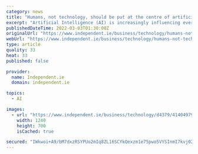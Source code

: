 ```yaml
---
category: news
title: "Humans, not technology, should be put at the centre of artificial intelligence"
excerpt: "Artificial Intelligence (AI) is increasingly influencing every aspect of our lives. But trust in these systems, which is critical to their widespread adoption in society, is an issue that still needs to be addressed."
publishedDateTime: 2022-03-03T01:30:00Z
originalUrl: "https://www.independent.ie/business/technology/humans-not-technology-should-be-put-at-the-centre-of-artificial-intelligence-41404981.html"
webUrl: "https://www.independent.ie/business/technology/humans-not-technology-should-be-put-at-the-centre-of-artificial-intelligence-41404981.html"
type: article
quality: 33
heat: 33
published: false

provider:
  name: Independent.ie
  domain: independent.ie

topics:
  - AI

images:
  - url: "https://www.independent.ie/business/technology/d4379/41404979.ece/AUTOCROP/w1240h700/IB%20facial%20recognition"
    width: 1240
    height: 700
    isCached: true

secured: "IWkwoi+A9/bM7dxzRSYPUo2mIq8ZL16SCYkQexzm1e75pwo5VYSInmI7kvj02qkw6w0yB4hYmYZQ5n1L1QlIqqMlYSVDAZ1s1swRyXB6fvZ7wrHVKgMo2UNBAnER0/veSKyICJ7pNR2vUwxjQBmVe6mkncDqz3N+IYXg5S+F1ZxiBH2m4eUtyfVaXLKhsdlLswgJvmmOxDxaZnL3O2nbQVpi8MhkTuRE++kHpav/txDZKlZz2ePN58cyq+tnAlyY1qTx3uIFf1SDT5W9aFcy027cdExgXvP2uwGrx5OCI7Nun5yVg3ciZA6LTI/vGLY9UmZbAsagIUImZFcpicmmgYtfGBbDkH71QpWJ8Ne/6Gk=;H1GVyBEmLz1GYLXlsO3C6A=="
---
```


